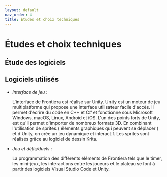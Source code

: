 ```yaml
---
layout: default
nav_order: 4
title: Études et choix techniques
---
```


# Études et choix techniques

## Étude des logiciels




## Logiciels utilisés 
* *Interface de jeu* :

  L'interface de Frontiera est réalisé sur Unity.
Unity est un moteur de jeu multiplatforme qui propose une interface utilisateur facile d'accès. Il permet d'écrire du code en C++ et C# et fonctionne sous Microsoft Windows, macOS, Linux, Android et iOS.
L'un des points forts de Unity, est qu'il permet d'importer de nombreux formats 3D.
  En combinant l'utilisation de sprites ( éléments graphiques qui peuvent se déplacer ) et d'Unity, on crée un jeu dynamique et interactif. Les sprites sont réalisés grâce au logiciel de dessin Krita.   

* *Jeu et défis/duels* :

  La programmation des différents éléments de Frontiera tels que le timer, les mini-jeux, les interactions entre les joueurs et le plateau se font à partir des logiciels Visual Studio Code et Unity.
